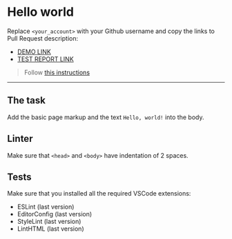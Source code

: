 # Hello world

Replace `<your_account>` with your Github username and copy the links to Pull Request description:
- [DEMO LINK](https://oleksiy-pochkayev.github.io/layout_hello-world/)
- [TEST REPORT LINK](https://oleksiy-pochkayev.github.io/layout_hello-world/report/html_report/)

> Follow [this instructions](https://mate-academy.github.io/layout_task-guideline/#how-to-solve-the-layout-tasks-on-github)
___

## The task

Add the basic page markup and the text `Hello, world!` into the body.

## Linter

Make sure that `<head>` and `<body>` have indentation of 2 spaces.

## Tests

Make sure that you installed all the required VSCode extensions:

- ESLint (last version)
- EditorConfig (last version)
- StyleLint (last version)
- LintHTML (last version)
